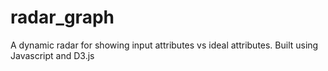 radar_graph
===========

A dynamic radar for showing input attributes vs ideal attributes.  Built using Javascript and D3.js
